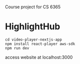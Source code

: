 # 
Course project for CS 6365
# HighlightHub

```shell
cd video-player-nextjs-app
npm install react-player aws-sdk
npm run dev
```

access website at localhost:3000

